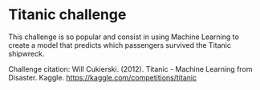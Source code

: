 # Titanic challenge
This challenge is so popular and consist in using Machine Learning to create a model that predicts which passengers survived the Titanic shipwreck.

Challenge citation: Will Cukierski. (2012). Titanic - Machine Learning from Disaster. Kaggle. https://kaggle.com/competitions/titanic
